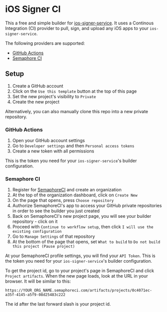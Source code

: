 # iOS Signer CI

This a free and simple builder for [ios-signer-service](https://github.com/SignTools/ios-signer-service). It uses a Continous Integration (CI) provider to pull, sign, and upload any iOS apps to your `ios-signer-service`.

The following providers are supported:

- [GitHub Actions](https://docs.github.com/en/actions)
- [Semaphore CI](https://semaphoreci.com/)

## Setup

1. Create a GitHub account
2. Click on the `Use this template` button at the top of this page
3. Set the new project's visibility to `Private`
4. Create the new project

Alternatively, you can also manually clone this repo into a new private repository.

### GitHub Actions

1. Open your GitHub account settings
2. Go to `Developer settings` and then `Personal access tokens`
3. Create a new token with all permissions

This is the token you need for your `ios-signer-service`'s builder configuration.

### Semaphore CI

1. Register for [SemaphoreCI](https://semaphoreci.com/) and create an organization
2. At the top of the organization dashboard, click on `Create New`
3. On the page that opens, press `Choose repository`
4. Authorize SemaphoreCI's app to access your GitHub private repositories in order to see the builder you just created
5. Back on SemaphoreCI's new project page, you will see your builder repository - click on it
6. Proceed with `Continue to workflow setup`, then click `I will use the existing configuration`
7. Go to `Manage Settings` of that repository
8. At the bottom of the page that opens, set `What to build` to `Do not build this project (Pause project)`

At your SemaphoreCI profile settings, you will find your `API Token`. This is the token you need for your `ios-signer-service`'s builder configuration.

To get the project id, go to your project's page in SemaphoreCI and click `Project artifacts`. When the new page loads, look at the URL in your browser. It will be similar to this:

```
https://YOUR_ORG_NAME.semaphoreci.com/artifacts/projects/0c4071ec-a35f-4145-a5f9-08d25483c222
```

The id after the last forward slash is your project id.
